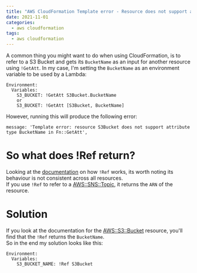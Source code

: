 ```yaml
---
title: "AWS CloudFormation Template error - Resource does not support attribute type"
date: 2021-11-01
categories:
  - aws cloudformation
tags:
  - aws cloudformation
---
```

A common thing you might want to do when using CloudFormation, is to refer to a S3 Bucket and gets its `BucketName` as an input for another resource using `!GetAtt`. In my case, I'm setting the `BucketName` as an environment variable to be used by a Lambda:

```shell
Environment:
  Variables:
    S3_BUCKET: !GetAtt S3Bucket.BucketName
    or
    S3_BUCKET: !GetAtt [S3Bucket, BucketName]
```

However, running this will produce the following error:
```shell
message: 'Template error: resource S3Bucket does not support attribute type BucketName in Fn::GetAtt',
```

# So what does !Ref return?
Looking at the [documentation](https://docs.aws.amazon.com/AWSCloudFormation/latest/UserGuide/intrinsic-function-reference-ref.html) on how `!Ref` works, its worth noting its behaviour is not consistent across all resources.  
If you use `!Ref` to refer to a [AWS::SNS::Topic](https://docs.aws.amazon.com/AWSCloudFormation/latest/UserGuide/aws-properties-sns-topic.html), it returns the `ARN` of the resource.

# Solution
If you look at the documentation for the [AWS::S3::Bucket](https://docs.aws.amazon.com/AWSCloudFormation/latest/UserGuide/aws-properties-s3-bucket.html) resource, you'll find that the `!Ref` returns the `BucketName`.  
So in the end my solution looks like this:
```shell
Environment:
  Variables:
    S3_BUCKET_NAME: !Ref S3Bucket
```
